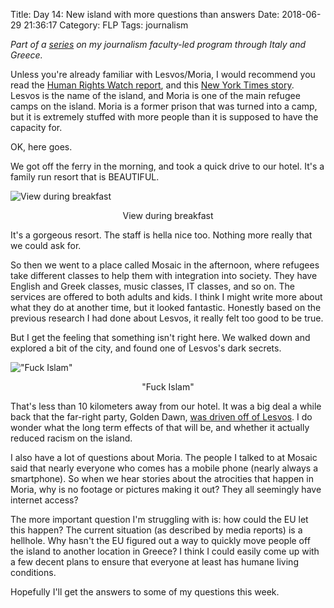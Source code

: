 Title: Day 14: New island with more questions than answers
Date: 2018-06-29 21:36:17
Category: FLP
Tags: journalism

_Part of a [series](https://blog.legoktm.com/category/flp.html) on my journalism faculty-led program through Italy and Greece._

Unless you're already familiar with Lesvos/Moria, I would recommend you read the [Human Rights Watch report](https://www.hrw.org/news/2016/05/19/greece-refugee-hotspots-unsafe-unsanitary), and this [New York Times story](https://www.nytimes.com/2018/04/24/world/europe/greece-lesbos-refugees.html). Lesvos is the name of the island, and Moria is one of the main refugee camps on the island. Moria is a former prison that was turned into a camp, but it is extremely stuffed with more people than it is supposed to have the capacity for.

OK, here goes.

We got off the ferry in the morning, and took a quick drive to our hotel. It's a family run resort that is BEAUTIFUL.

![View during breakfast]({filename}/images/lesvos_breakfast.jpg)
<center>View during breakfast</center>

It's a gorgeous resort. The staff is hella nice too. Nothing more really that we could ask for.

So then we went to a place called Mosaic in the afternoon, where refugees take different classes to help them with integration into society. They have English and Greek classes, music classes, IT classes, and so on. The services are offered to both adults and kids. I think I might write more about what they do at another time, but it looked fantastic. Honestly based on the previous research I had done about Lesvos, it really felt too good to be true.

But I get the feeling that something isn't right here. We walked down and explored a bit of the city, and found one of Lesvos's dark secrets.

!["Fuck Islam"]({filename}/images/fuck_islam.jpg)
<center>"Fuck Islam"</center>

That's less than 10 kilometers away from our hotel. It was a big deal a while back that the far-right party, Golden Dawn, [was driven off of Lesvos](https://www.pri.org/stories/2017-09-12/how-lesbos-residents-drove-far-right-golden-dawn-party-island). I do wonder what the long term effects of that will be, and whether it actually reduced racism on the island.

I also have a lot of questions about Moria. The people I talked to at Mosaic said that nearly everyone who comes has a mobile phone (nearly always a smartphone). So when we hear stories about the atrocities that happen in Moria, why is no footage or pictures making it out? They all seemingly have internet access?

The more important question I'm struggling with is: how could the EU let this happen? The current situation (as described by media reports) is a hellhole. Why hasn't the EU figured out a way to quickly move people off the island to another location in Greece? I think I could easily come up with a few decent plans to ensure that everyone at least has humane living conditions.

Hopefully I'll get the answers to some of my questions this week.
